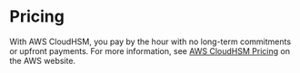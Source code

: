 # Pricing<a name="pricing"></a>

With AWS CloudHSM, you pay by the hour with no long\-term commitments or upfront payments\. For more information, see [AWS CloudHSM Pricing](https://aws.amazon.com/cloudhsm/pricing/) on the AWS website\. 
